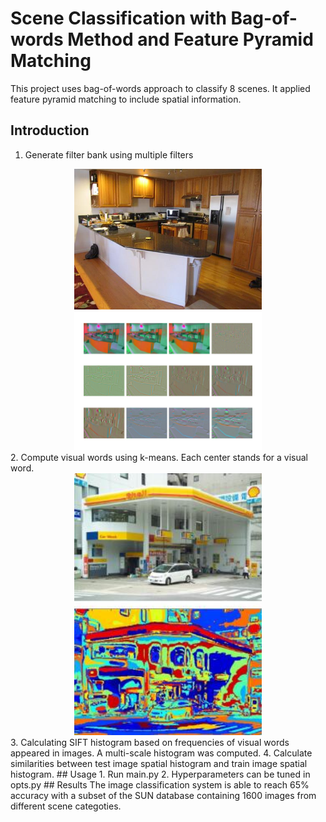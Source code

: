# Scene Classification with Bag-of-words Method and Feature Pyramid Matching
This project uses bag-of-words approach to classify 8 scenes. It applied feature pyramid matching to include spatial information. 
## Introduction
1. Generate filter bank using multiple filters
<div align="center">
  <img src="Results/Kitchen.jpg" width="300"/>
  <img src="Results/Filter_response.png" width="300"/>
</div>
2. Compute visual words using k-means. Each center stands for a visual word.
<div align="center">
  <img src="Results/Visual_words.jpg" width="300"/>
</div>
3. Calculating SIFT histogram based on frequencies of visual words appeared in images. A multi-scale histogram was computed. 
4. Calculate similarities between test image spatial histogram and train image spatial histogram.
## Usage
1. Run main.py
2. Hyperparameters can be tuned in opts.py
## Results
The image classification system is able to reach 65% accuracy with a subset of the SUN database containing 1600 images from different scene categoties.
